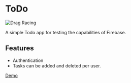# ToDo

![Drag Racing](https://todo.vanhattum.xyz/assets/logo.png)

A simple Todo app for testing the capabilities of Firebase.

## Features
- Authentication
- Tasks can be added and deleted per user.

[Demo](https://todo.vanhattum.xyz)

